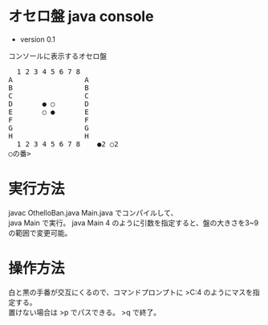 # オセロ盤 java console
* version 0.1

コンソールに表示するオセロ盤
<pre>
  1 2 3 4 5 6 7 8   
A                 A  
B                 B  
C                 C  
D       ● ○       D  
E       ○ ●       E  
F                 F  
G                 G  
H                 H  
  1 2 3 4 5 6 7 8    ●2 ○2  
○の番>  
</pre>

# 実行方法

javac OthelloBan.java Main.java でコンパイルして、  
java Main で実行。
java Main 4 のように引数を指定すると、盤の大きさを3~9の範囲で変更可能。

# 操作方法
白と黒の手番が交互にくるので、コマンドプロンプトに >C:4 のようにマスを指定する。  
置けない場合は >p でパスできる。 >q で終了。

